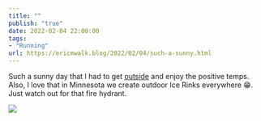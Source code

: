 ```yaml
---
title: ""
publish: "true"
date: 2022-02-04 22:00:00
tags:
- "Running"
url: https://ericmwalk.blog/2022/02/04/such-a-sunny.html
---
```

Such a sunny day that I had to get [outside](http://www.strava.com/activities/6631616948) and enjoy the positive temps. Also, I love that in Minnesota we create outdoor Ice Rinks everywhere 😁. Just watch out for that fire hydrant.

![](https://ericmwalk.blog/uploads/2022/7a6d5aeb90.jpg)